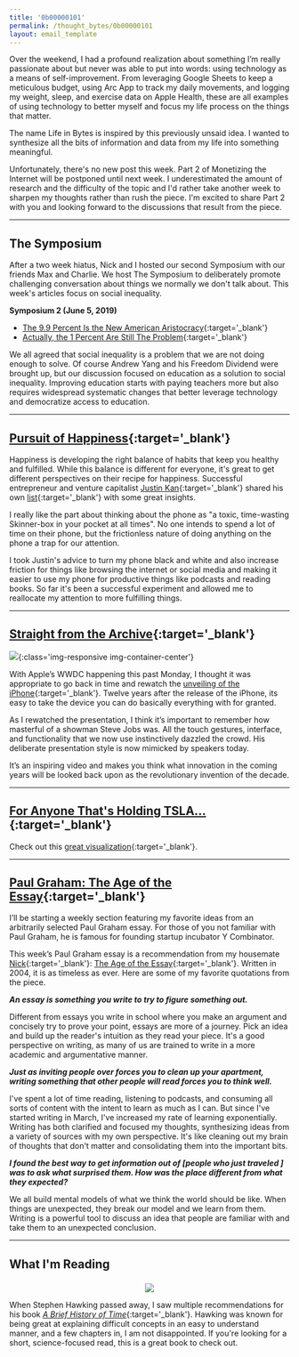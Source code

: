 ```yaml
---
title: '0b00000101'
permalink: /thought_bytes/0b00000101
layout: email_template
---
```

Over the weekend, I had a profound realization about something I’m really passionate about but never was able to put into words: using technology as a means of self-improvement. From leveraging Google Sheets to keep a meticulous budget, using Arc App to track my daily movements, and logging my weight, sleep, and exercise data on Apple Health, these are all examples of using technology to better myself and focus my life process on the things that matter.

The name Life in Bytes is inspired by this previously unsaid idea. I wanted to synthesize all the bits of information and data from my life into something meaningful.

Unfortunately, there's no new post this week. Part 2 of Monetizing the Internet will be postponed until next week. I underestimated the amount of research and the difficulty of the topic and I'd rather take another week to sharpen my thoughts rather than rush the piece. I'm excited to share Part 2 with you and looking forward to the discussions that result from the piece.

<hr class='post-hr'/>

## The Symposium

After a two week hiatus, Nick and I hosted our second Symposium with our friends Max and Charlie. We host The Symposium to deliberately promote challenging conversation about things we normally we don't talk about. This week's articles focus on social inequality.

**Symposium 2 (June 5, 2019)**
* [The 9.9 Percent Is the New American Aristocracy](https://www.theatlantic.com/magazine/archive/2018/06/the-birth-of-a-new-american-aristocracy/559130/){:target='_blank'}
* [Actually, the 1 Percent Are Still The Problem](https://slate.com/business/2018/05/forget-the-atlantics-9-9-percent-the-1-percent-are-still-the-problem.html){:target='_blank'}

We all agreed that social inequality is a problem that we are not doing enough to solve. Of course Andrew Yang and his Freedom Dividend were brought up, but our discussion focused on education as a solution to social inequality. Improving education starts with paying teachers more but also requires widespread systematic changes that better leverage technology and democratize access to education.

<hr class='post-hr'/>

## [**Pursuit of Happiness**](https://justinkan.com/feeling-good-justins-program-b77c70437ee2){:target='_blank'}

Happiness is developing the right balance of habits that keep you healthy and fulfilled. While this balance is different for everyone, it's great to get different perspectives on their recipe for happiness. Successful entrepreneur and venture capitalist [Justin Kan](https://twitter.com/justinkan){:target='_blank'} shared his own [list](https://justinkan.com/feeling-good-justins-program-b77c70437ee2){:target='_blank'} with some great insights.

I really like the part about thinking about the phone as "a toxic, time-wasting Skinner-box in your pocket at all times". No one intends to spend a lot of time on their phone, but the frictionless nature of doing anything on the phone a trap for our attention.

I took Justin's advice to turn my phone black and white and also increase friction for things like browsing the internet or social media and making it easier to use my phone for productive things like podcasts and reading books. So far it's been a successful experiment and allowed me to reallocate my attention to more fulfilling things.

<hr class='post-hr'/>

## [**Straight from the Archive**](https://youtu.be/vN4U5FqrOdQ){:target='_blank'}

![](https://kevinarifin.com/images/thought_bytes/jobs-iphone.jpg){:class='img-responsive img-container-center'}

With Apple’s WWDC happening this past Monday, I thought it was appropriate to go back in time and rewatch the [unveiling of the iPhone](https://youtu.be/vN4U5FqrOdQ){:target='_blank'}. Twelve years after the release of the iPhone, its easy to take the device you can do basically everything with for granted.

As I rewatched the presentation, I think it’s important to remember how masterful of a showman Steve Jobs was. All the touch gestures, interface, and functionality that we now use instinctively dazzled the crowd. His deliberate presentation style is now mimicked by speakers today.

It’s an inspiring video and makes you think what innovation in the coming years will be looked back upon as the revolutionary invention of the decade.

<hr class='post-hr'/>

## [**For Anyone That's Holding TSLA...**](https://public.flourish.studio/visualisation/374245/?utm_source=share&utm_medium=ios_app){:target='_blank'}

<div class="flourish-embed flourish-bar_race" data-src="visualisation/374245"></div><script src="https://public.flourish.studio/resources/embed.js"></script>

Check out this [great visualization](https://public.flourish.studio/visualisation/374245/?utm_source=share&utm_medium=ios_app){:target='_blank'}.

<hr class='post-hr'/>

## [**Paul Graham: The Age of the Essay**](http://www.paulgraham.com/essay.html){:target='_blank'}

I’ll be starting a weekly section featuring my favorite ideas from an arbitrarily selected Paul Graham essay. For those of you not familiar with Paul Graham, he is famous for founding startup incubator Y Combinator.

This week’s Paul Graham essay is a recommendation from my housemate [Nick](https://nickchua.me){:target='_blank'}: [The Age of the Essay](http://www.paulgraham.com/essay.html){:target='_blank'}. Written in 2004, it is as timeless as ever. Here are some of my favorite quotations from the piece.

***An essay is something you write to try to figure something out.***

Different from essays you write in school where you make an argument and concisely try to prove your point, essays are more of a journey. Pick an idea and build up the reader's intuition as they read your piece. It's a good perspective on writing, as many of us are trained to write in a more academic and argumentative manner.

***Just as inviting people over forces you to clean up your apartment, writing something that other people will read forces you to think well.***

I've spent a lot of time reading, listening to podcasts, and consuming all sorts of content with the intent to learn as much as I can. But since I've started writing in March, I've increased my rate of learning exponentially. Writing has both clarified and focused my thoughts, synthesizing ideas from a variety of sources with my own perspective. It's like cleaning out my brain of thoughts that don't matter and consolidating them into the important bits.

***I found the best way to get information out of [people who just traveled ] was to ask what surprised them. How was the place different from what they expected?***

We all build mental models of what we think the world should be like. When things are unexpected, they break our model and we learn from them. Writing is a powerful tool to discuss an idea that people are familiar with and take them to an unexpected conclusion.

<hr class='post-hr'/>

## What I'm Reading
<center>
<img src='https://kevinarifin.com/images/thought_bytes/history-of-time.jpg' class="img-responsive img-container-center" style='max-width:164px; margin-top: 5px'/>
</center>

When Stephen Hawking passed away, I saw multiple recommendations for his book [*A Brief History of Time*](https://www.amazon.com/Brief-History-Time-Stephen-Hawking/dp/0553380168){:target='_blank'}. Hawking was known for being great at explaining difficult concepts in an easy to understand manner, and a few chapters in, I am not disappointed. If you're looking for a short, science-focused read, this is a great book to check out.



<!-- A great read forwarded from my friend [Nick](https://nickchua.me){:target='_blank'}, -->